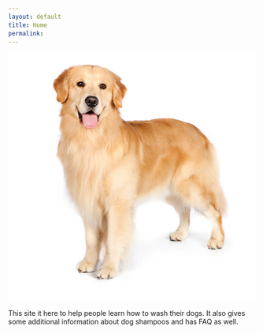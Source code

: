 ```yaml
---
layout: default
title: Home
permalink:
---
```

![](/images/dog.jpg)

This site it here to help people learn how to wash their dogs. It also gives some additional information about dog shampoos and has FAQ as well.


